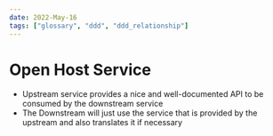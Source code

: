 ```yaml
---
date: 2022-May-16
tags: ["glossary", "ddd", "ddd_relationship"]
---
```


# Open Host Service
-  Upstream service provides a nice and well-documented API to be consumed by the downstream service
- The Downstream will just use the service that is provided by the upstream and also translates it if necessary